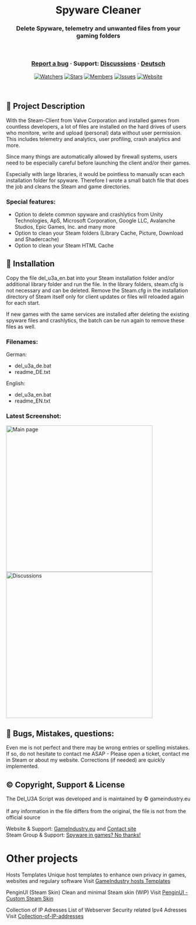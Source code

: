 <h1 align="center">Spyware Cleaner</h1>
<h3 align="center">Delete Spyware, telemetry and unwanted files from your gaming folders</h3>

<br />

<h3 align="center">
  <a href="https://github.com/KodoPengin/Del_U3A/issues">Report a bug</a>
  <span> · </span>
  Support: <a href="https://github.com/KodoPengin/Del_U3A/discussions">Discussions</a>
  <span> · </span>
  <a href="/docs/README_de.md">Deutsch</a>
</h3>
 <p align="center">
    <a href="https://github.com/KodoPengin/Del_U3A/watchers"><img alt="Watchers" src="https://img.shields.io/github/watchers/KodoPengin/Del_U3A.svg?color=0088ff" /></a>
    <a href="https://github.com/KodoPengin/Del_U3A/stargazers"><img alt="Stars" src="https://img.shields.io/github/stars/KodoPengin/Del_U3A.svg?color=0088ff" /></a>
    <a href="https://github.com/KodoPengin/Del_U3A/network/members"><img alt="Members" src="https://img.shields.io/github/forks/KodoPengin/Del_U3A.svg?color=0088ff" /></a>
    <a href="https://github.com/KodoPengin/Del_U3A/issues"><img alt="Issues" src="https://img.shields.io/github/issues/KodoPengin/Del_U3A.svg?color=0088ff" /></a>
		<a href="https://gameindustry.eu"><img alt="Website" src="https://img.shields.io/badge/website-online-blue?url=https%3A%2F%2Fgameindustry.eu?color=0088ff" /></a>
  </p>
<br />

## 📝 Project Description
With the Steam-Client from Valve Corporation and installed games from countless developers, a lot of files are installed on the hard drives of users who monitore, write and upload (personal) data without user permission. This includes telemetry and analytics, user profiling, crash analytics and more.

Since many things are automatically allowed by firewall systems, users need to be especially careful before launching the client and/or their games.

Especially with large libraries, it would be pointless to manually scan each installation folder for spyware. Therefore I wrote a small batch file that does the job and cleans the Steam and game directories.

### Special features:
- Option to delete common spyware and crashlytics from Unity Technologies, ApS, Microsoft Corporation, Google LLC, Avalanche Studios, Epic Games, Inc. and many more
- Option to clean your Steam folders (Library Cache, Picture, Download and Shadercache)
- Option to clean your Steam HTML Cache

## 📖 Installation
Copy the file del_u3a_en.bat into your Steam installation folder and/or additional library folder and run the file. In the library folders, steam.cfg is not necessary and can be deleted.
Remove the Steam.cfg in the installation directory of Steam itself only for client updates or files will reloaded again for each start.

If new games with the same services are installed after deleting the existing spyware files and crashlytics, the batch can be run again to remove these files as well.

### Filenames:

German:
- del_u3a_de.bat
- readme_DE.txt

English:
- del_u3a_en.bat
- readme_EN.txt

### Latest Screenshot:
<p float="left">
<img src="https://www.gameindustry.eu/images/git/del_U3A.webp" alt="Main page" width="400"">
<img src="https://www.gameindustry.eu/images/git/del_U3A_explorer.webp" alt="Discussions" width="400"">
</p>

## 🐞 Bugs, Mistakes, questions:
Even me is not perfect and there may be wrong entries or spelling mistakes. If so, do not hesitate to contact me ASAP - Please open a ticket, contact me in Steam or about my website. Corrections (if needed) are quickly implemented.

## © Copyright, Support & License
The Del_U3A Script was developed and is maintained by © gameindustry.eu<br><br>
If any information in the file differs from the original, the file is not from the official source

Website & Support: <a href="https://www.gameindustry.eu">GameIndustry.eu</a> and <a href="https://www.gameindustry.eu/u/kontakt/">Contact site</a><br>
Steam Group & Support: <a href="https://steamcommunity.com/groups/penguindome/">Spyware in games? No thanks!</a>

# Other projects
Hosts Templates
Unique host templates to enhance own privacy in games, websites and regulary software
Visit <a href="https://github.com/KodoPengin/GameIndustry-hosts-Template">GameIndustry hosts Templates</a>

PenginUI (Steam Skin)
Clean and minimal Steam skin (WIP)
Visit <a href="https://github.com/KodoPengin/PenginUI">PenginUI - Custom Steam Skin</a>

Collection of IP Adresses
List of Webserver Security related Ipv4 Adresses
Visit <a href="https://github.com/KodoPengin/Collection-of-IP-addresses">Collection-of-IP-addresses</a>